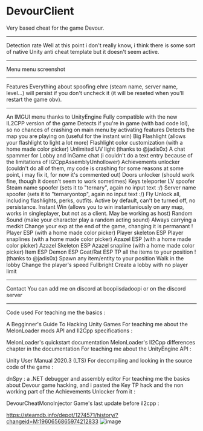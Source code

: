 # DevourClient
Very based cheat for the game Devour.
***
Detection rate
Well at this point i don't really know, i think there is some sort of native Unity anti cheat template but it doesn't seem active.
***
Menu
menu screenshot
***
Features
Everything about spoofing ehre (steam name, server name, level...) will persist if you don't uncheck it (it will be reseted when you'll restart the game obv).
***
An IMGUI menu thanks to UnityEngine
Fully compatible with the new IL2CPP version of the game
Detects if you're in game (with bad code lol), so no chances of crashing on main menu by activating features
Detects the map you are playing on (useful for the instant win)
Big Flashlight (allows your flashlight to light a lot more)
Flashlight color customization (with a home made color picker)
Unlimited UV light (thanks to @jadis0x)
A chat spammer for Lobby and InGame chat (i couldn't do a text entry because of the limitations of Il2CppAssemblyUnhollower)
Achievements unlocker (couldn't do all of them, my code is crashing for some reasons at some point, i may fix it, for now it's commented out)
Doors unlocker (should work fine, though it doesn't seem to work sometimes)
Keys teleporter
LV spoofer
Steam name spoofer (sets it to "ternary", again no input text :/)
Server name spoofer (sets it to "ternaryontop", again no input text :/)
Fly
Unlock all, including flashlights, perks, outfits. Active by default, can't be turned off, no persistance.
Instant Win (allows you to win instantaniously on any map, works in singleplayer, but not as a client. May be working as host)
Random Sound (make your character play a random acting sound)
Always carrying a medkit
Change your exp at the end of the game, changing it is permanant !
Player ESP (with a home made color picker)
Player skeleton ESP
Player snaplines (with a home made color picker)
Azazel ESP (with a home made color picker)
Azazel Skeleton ESP
Azazel snapline (with a home made color picker)
Item ESP
Demon ESP
Goat/Rat ESP
TP all the items to your position ! (thanks to @jadis0x)
Spawn any item/entity to your position
Walk in the lobby
Change the player's speed
Fullbright
Create a lobby with no player limit
***
Contact
You can add me on discord at boopiisdadoopi or on the discord server
***
Code used
For teaching me the basics :

A Begginner's Guide To Hacking Unity Games
For teaching me about the MelonLoader mods API and Il2Cpp specifications :

MelonLoader's quickstart documentation
MelonLoader's Il2Cpp differences chapter in the documentation
For teaching me about the UnityEngine API :

Unity User Manual 2020.3 (LTS)
For decompiling and looking in the source code of the game :

dnSpy : a .NET debugger and assembly editor
For teaching me the basics about Devour game hacking, and i pasted the Key TP hack and the non working part of the Achievements Unlocker from it :

DevourCheatMonoInjector
Game's last update before il2cpp :

https://steamdb.info/depot/1274571/history/?changeid=M:1960656865974212833
![image](https://github.com/user-attachments/assets/2c67fec4-309d-45f9-adb4-d33c17438ebe)


